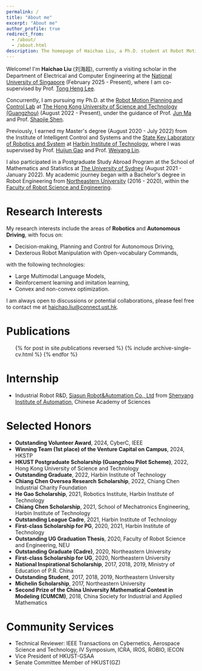 ```yaml
---
permalink: /
title: "About me"
excerpt: "About me"
author_profile: true
redirect_from: 
  - /about/
  - /about.html
description: The homepage of Haichao Liu, a Ph.D. student at Robot Motion Planning and Control Lab of HKUST(GZ). 
---
```


Welcome! I'm **Haichao Liu** (刘海超), currently a visiting scholar in the Department of Electrical and Computer Engineering at the [National University of Singapore](https://www.nus.edu.sg/) (February 2025 - Present), where I am co-supervised by Prof. [Tong Heng Lee](https://scholar.google.com.sg/citations?user=dP8oLwYAAAAJ). 

Concurrently, I am pursuing my Ph.D. at the [Robot Motion Planning and Control Lab](https://personal.hkust-gz.edu.cn/junma) at [The Hong Kong University of Science and Technology (Guangzhou)](https://hkust.edu.hk/) (August 2022 - Present), under the guidance of Prof. [Jun Ma](http://scholar.google.com/citations?user=8VepsVAAAAAJ) and Prof. [Shaojie Shen](https://scholar.google.com.hk/citations?user=u8Q0_xsAAAAJ&hl=zh-CN&oi=ao).

Previously, I earned my Master's degree (August 2020 - July 2022) from the Institute of Intelligent Control and Systems and the [State Key Laboratory of Robotics and System](https://robot.hit.edu.cn/) at [Harbin Institute of Technology](http://en.hit.edu.cn/), where I was supervised by Prof. [Huijun Gao](https://scholar.google.com.hk/citations?user=2DdpHLEAAAAJ&hl=en) and Prof. [Weiyang Lin](https://scholar.google.com/citations?user=BJ610OkAAAAJ&hl=en). 

I also participated in a Postgraduate Study Abroad Program at the School of Mathematics and Statistics at [The University of Sydney](https://www.sydney.edu.au/) (August 2021 - January 2022). My academic journey began with a Bachelor's degree in Robot Engineering from [Northeastern University](https://english.neu.edu.cn/) (2016 - 2020), within the [Faculty of Robot Science and Engineering](http://www.rse.neu.edu.cn/).


Research Interests
======
My research interests include the areas of **Robotics** and **Autonomous Driving**, with focus on: 
* Decision-making, Planning and Control for Autonomous Driving,
* Dexterous Robot Manipulation with Open-vocabulary Commands,

with the following technologies:
* Large Multimodal Language Models,
* Reinforcement learning and imitation learning,
* Convex and non-convex optimization.

I am always open to discussions or potential collaborations, please feel free to contact me at <haichao.liu@connect.ust.hk>. 

Publications
======
  <ul>{% for post in site.publications reversed %}
    {% include archive-single-cv.html %}
  {% endfor %}</ul>

Internship
======
* Industrial Robot R&D, [Siasun Robot&Automation Co., Ltd](https://www.siasun.com/) from [Shenyang Institute of Automation](http://www.sia.cas.cn/), Chinese Academy of Sciences

Selected Honors
======
* **Outstanding Volunteer Award**, 2024, CyberC, IEEE
* **Winning Team (1st place) of the Venture Capital on Campus**, 2024, HKSTP
* **HKUST Postgraduate Scholarship (Guangzhou Pilot Scheme)**, 2022, Hong Kong University of Science and Technology
* **Outstanding Graduate**, 2022, Harbin Institute of Technology
* **Chiang Chen Oversea Research Scholarship**, 2022, Chiang Chen Industrial Charity Foundation 
* **He Gao Scholarship**, 2021, Robotics Institute, Harbin Institute of Technology
* **Chiang Chen Scholarship**, 2021, School of Mechatronics Engineering, Harbin Institute of Technology
* **Outstanding League Cadre**, 2021, Harbin Institute of Technology
* **First-class Scholarship for PG**, 2020, 2021, Harbin Institute of Technology
* **Outstanding UG Graduation Thesis**, 2020, Faculty of Robot Science and Engineering, NEU
* **Outstanding Graduate (Cadre)**, 2020, Northeastern University
* **First-class Scholarship for UG**, 2020, Northeastern University
* **National Inspirational Scholarship**, 2017, 2018, 2019, Ministry of Education of P.R. China
* **Outstanding Student**, 2017, 2018, 2019, Northeastern University
* **Michelin Scholarship**, 2017, Northeastern University
* **Second Prize of the China University Mathematical Contest in Modeling (CUMCM)**, 2018, China Society for Industrial and Applied Mathematics

Community Services
======
* Technical Reviewer: IEEE Transactions on Cybernetics, Aerospace Science and Technology, IV Symposium, ICRA, IROS, ROBIO, IECON
* Vice President of HKUST-GSAA
* Senate Committee Member of HKUST(GZ)
